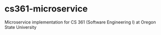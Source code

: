 # cs361-microservice
Microservice implementation for CS 361 (Software Engineering I) at Oregon State University
